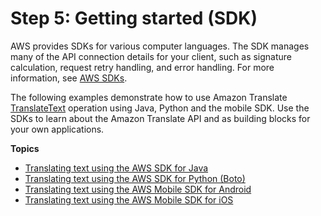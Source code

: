 # Step 5: Getting started \(SDK\)<a name="get-started-sdk"></a>

AWS provides SDKs for various computer languages\. The SDK manages many of the API connection details for your client, such as signature calculation, request retry handling, and error handling\. For more information, see [AWS SDKs](http://aws.amazon.com/tools/#SDKs)\.

The following examples demonstrate how to use Amazon Translate [TranslateText](https://docs.aws.amazon.com/translate/latest/APIReference/API_TranslateText.html) operation using Java, Python and the mobile SDK\. Use the SDKs to learn about the Amazon Translate API and as building blocks for your own applications\.

**Topics**
+ [Translating text using the AWS SDK for Java](examples-java.md)
+ [Translating text using the AWS SDK for Python \(Boto\)](examples-python.md)
+ [Translating text using the AWS Mobile SDK for Android](getting-started-android.md)
+ [Translating text using the AWS Mobile SDK for iOS](getting-started-ios.md)